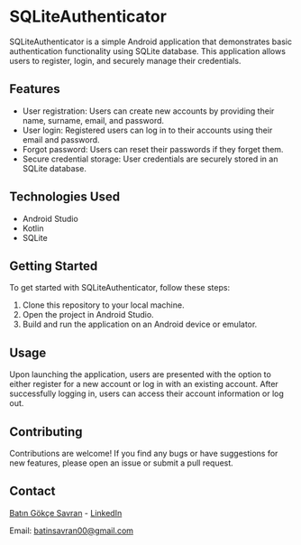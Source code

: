 # SQLiteAuthenticator

SQLiteAuthenticator is a simple Android application that demonstrates basic authentication functionality using SQLite database. This application allows users to register, login, and securely manage their credentials.

## Features
- User registration: Users can create new accounts by providing their name, surname, email, and password.
- User login: Registered users can log in to their accounts using their email and password.
- Forgot password: Users can reset their passwords if they forget them.
- Secure credential storage: User credentials are securely stored in an SQLite database.

## Technologies Used
- Android Studio
- Kotlin
- SQLite

## Getting Started
To get started with SQLiteAuthenticator, follow these steps:
1. Clone this repository to your local machine.
2. Open the project in Android Studio.
3. Build and run the application on an Android device or emulator.

## Usage
Upon launching the application, users are presented with the option to either register for a new account or log in with an existing account. After successfully logging in, users can access their account information or log out.

## Contributing
Contributions are welcome! If you find any bugs or have suggestions for new features, please open an issue or submit a pull request.

## Contact

[Batın Gökçe Savran](https://github.com/batinsavran/)  - [LinkedIn](https://www.linkedin.com/in/bat%C4%B1n-g%C3%B6k%C3%A7e-savran-46152b25b/)

Email: batinsavran00@gmail.com 

